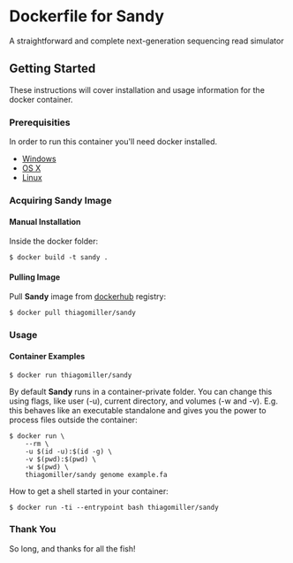 # Dockerfile for Sandy

A straightforward and complete next-generation sequencing read simulator

## Getting Started

These instructions will cover installation and usage information for the docker container.

### Prerequisities

In order to run this container you'll need docker installed.

* [Windows](https://docs.docker.com/windows/started)
* [OS X](https://docs.docker.com/mac/started/)
* [Linux](https://docs.docker.com/linux/started/)

### Acquiring Sandy Image

#### Manual Installation

Inside the docker folder:

`$ docker build -t sandy .`

#### Pulling Image

Pull **Sandy** image from [dockerhub](https://hub.docker.com) registry:

`$ docker pull thiagomiller/sandy`

### Usage

#### Container Examples

`$ docker run thiagomiller/sandy`

By default **Sandy** runs in a container-private folder. You can change this using flags, like user (-u),
current directory, and volumes (-w and -v). E.g. this behaves like an executable standalone and gives you
the power to process files outside the container:

```
$ docker run \
	--rm \
	-u $(id -u):$(id -g) \
	-v $(pwd):$(pwd) \
	-w $(pwd) \
	thiagomiller/sandy genome example.fa
```

How to get a shell started in your container:

`$ docker run -ti --entrypoint bash thiagomiller/sandy`

### Thank You

So long, and thanks for all the fish!
